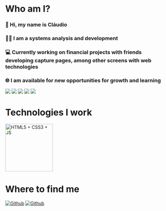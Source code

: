 # Who am I?

### 👋 Hi, my name is Cláudio
### 👨‍💻 I am a systems analysis and development 
### 💻 Currently working on financial projects with friends developing capture pages, among other screens with web technologies
### 🌐 I am available for new opportunities for growth and learning

![](https://github-profile-summary-cards.vercel.app/api/cards/profile-details?username=fclaudio051&theme=github)
![](https://github-profile-summary-cards.vercel.app/api/cards/repos-per-language?username=fclaudio051&theme=github)
![](https://github-profile-summary-cards.vercel.app/api/cards/most-commit-language?username=fclaudio051&theme=github)
![](https://github-profile-summary-cards.vercel.app/api/cards/stats?username=fclaudio051&theme=github)
![](https://github-profile-summary-cards.vercel.app/api/cards/productive-time?username=fclaudio051&theme=github)

<div>
    <h1>Technologies I work</h1>
    <img 
        align="center"
        alt="HTML5 + CSS3 + JS"
        height="auto"
        width="150"
        src="https://linhfishcr7.files.wordpress.com/2021/06/4pm03n.png"
    />
</div>

# Where to find me
[![Github](https://img.shields.io/github/followers/fclaudio051?label=Follow&style=social)](https://github.com/fclaudio051)
[![Github](https://img.shields.io/badge/LinkedIn-fclaudio051-blue)](https://www.linkedin.com/in/claudio-faustino-3962951b6/)
